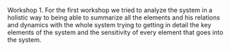 Workshop 1.
For the first workshop we tried to analyze the system in a holistic way to being able to summarize all the elements and his relations and dynamics with the whole system
trying to getting in detail the key elements of the system and the sensitivity of every element that goes into the system.
